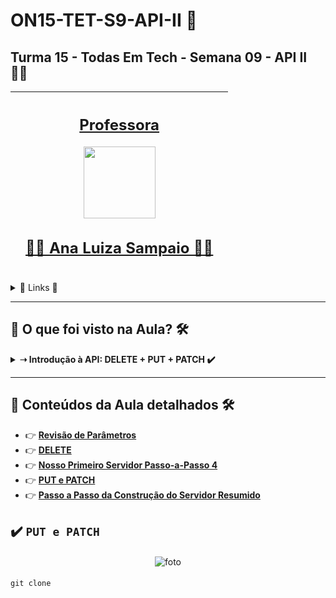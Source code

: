 # ON15-TET-S9-API-II 🤝

## Turma 15 - Todas Em Tech - Semana 09 - API II 👩‍💻
<div align="center">

| [<br><sub></sub>]() |  [<h2>Professora</h2><img src="https://avatars.githubusercontent.com/u/49498707?v=4" width=115><br><h2>👩‍🏫 Ana Luiza Sampaio ✍🏽</h2>](https://github.com/analuizasampaio) |  [<br><sub></sub>]() |
| :---: | :---: | :---: | 

</div>

<details>
  <summary>
    <span>🔗 Links 🔗</span>
  </summary>
  <div>    
    * 📌<a href="https://www.youtube.com/watch?v=LbLVhgQhox4&list=PLymAQGA_lVagCUqYtEgogYohW4KJil1Qw&index=24">Link da aula - Parte 1</a>
    <br/>    
    * 📌<a href="https://www.youtube.com/watch?v=I-iwTDuIzqM&list=PLymAQGA_lVagCUqYtEgogYohW4KJil1Qw&index=25">Link da aula - Parte 2</a>
    <br/>
    * 📌<a href="https://www.youtube.com/watch?v=Q0jgct4_HjI&list=PLymAQGA_lVagCUqYtEgogYohW4KJil1Qw&index=26">Link da aula - Reforço</a>
    <br/>
    * 📌<a href="https://github.com/reprograma/ON15-TET-S9-API-II">Link do Repositório da Aula</a>
    <br/>
  </div>
</details>

___
##  👀 O que foi visto na Aula? 🛠️
<details>
    <summary>
      <strong>➝ Introdução à API: DELETE + PUT + PATCH ✔️</strong>
    </summary>    
    <div align="left">        
      <table border=1>             
        <tr>
          <td align="center">👉</td>                
          <td>DELETE</td>                
          <td align="center">✅</td>
        </tr>
        <tr> 
          <td align="center">👉</td>
          <td>PUT</td>                
          <td align="center">✅</td>
        </tr>
        <tr>    
          <td align="center">👉</td>            
          <td>PATCH</td>                
          <td align="center">✅</td>
        </tr>	
      </table>               
    </div>
</details>


___
##  🔨 Conteúdos da Aula detalhados 🛠️


  * 👉 [**Revisão de Parâmetros**](readme/README1.md)
  * 👉 [**DELETE**](readme/README2.md)
  * 👉 [**Nosso Primeiro Servidor Passo-a-Passo 4**](readme/README3.md)
  * 👉 [**PUT e PATCH**](readme/README5.md)
  * 👉 [**Passo a Passo da Construção do Servidor Resumido**](readme/README4.md)

## ✔️ `PUT e PATCH` 

#### 


#### 


#### 
<p align="center">
  <img alt="foto" title="foto" src=""/>
</p>

#### 
```git
git clone 
```